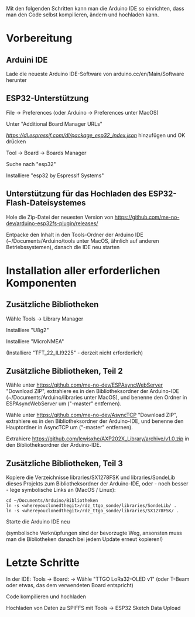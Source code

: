Mit den folgenden Schritten kann man die Arduino IDE so einrichten, dass man den Code selbst kompilieren, ändern und hochladen kann.

# Vorbereitung

## Arduini IDE

Lade die neueste Arduino IDE-Software von arduino.cc/en/Main/Software herunter

## ESP32-Unterstützung

File -> Preferences (oder Arduino -> Preferences unter MacOS)

Unter "Additional Board Manager URLs"

*https://dl.espressif.com/dl/package_esp32_index.json* hinzufügen und OK drücken

Tool -> Board -> Boards Manager

Suche nach "esp32"

Installiere "esp32 by Espressif Systems"

## Unterstützung für das Hochladen des ESP32-Flash-Dateisystemes

Hole die Zip-Datei der neuesten Version von
https://github.com/me-no-dev/arduino-esp32fs-plugin/releases/

Entpacke den Inhalt in den Tools-Ordner der Arduino IDE (~/Documents/Arduino/tools unter MacOS,
ähnlich auf anderen Betriebssystemen), danach die IDE neu starten

# Installation aller erforderlichen Komponenten

## Zusätzliche Bibliotheken

Wähle Tools -> Library Manager

Installiere "U8g2"

Installiere "MicroNMEA"

(Installiere "TFT_22_ILI9225" - derzeit nicht erforderlich)

## Zusätzliche Bibliotheken, Teil 2

Wähle unter https://github.com/me-no-dev/ESPAsyncWebServer "Download ZIP", extrahiere es in den Bibliotheksordner der 
Arduino-IDE (~/Documents/Arduino/libraries unter MacOS), und benenne den Ordner in ESPAsyncWebServer um ("-master" entfernen).

Wähle unter https://github.com/me-no-dev/AsyncTCP "Download ZIP", extrahiere es in den Bibliotheksordner
der Arduino-IDE, und benenne den Hauptordner in AsyncTCP um ("-master" entfernen).

Extrahiere https://github.com/lewisxhe/AXP202X_Library/archive/v1.0.zip in den Bibliotheksordner
der Arduino-IDE.

## Zusätzliche Bibliotheken, Teil 3

Kopiere die Verzeichnisse libraries/SX1278FSK und libraries/SondeLib dieses Projekts zum Bibliotheksordner der Arduino-IDE, oder - noch besser - lege symbolische Links an (MacOS / Linux):

```
cd ~/Documents/Arduino/Bibliotheken
ln -s <whereyouclonedthegit>/rdz_ttgo_sonde/libraries/SondeLib/ .
ln -s <whereyouclonedthegit>/rdz_ttgo_sonde/libraries/SX1278FSK/ .
```

Starte die Arduino IDE neu

(symbolische Verknüpfungen sind der bevorzugte Weg, ansonsten muss man die Bibliotheken danach bei jedem Update
erneut kopieren!)

# Letzte Schritte

In der IDE: Tools -> Board: -> Wähle "TTGO LoRa32-OLED v1" (oder T-Beam oder etwas, das dem verwendeten Board entspricht)

Code kompilieren und hochladen

Hochladen von Daten zu SPIFFS mit Tools -> ESP32 Sketch Data Upload